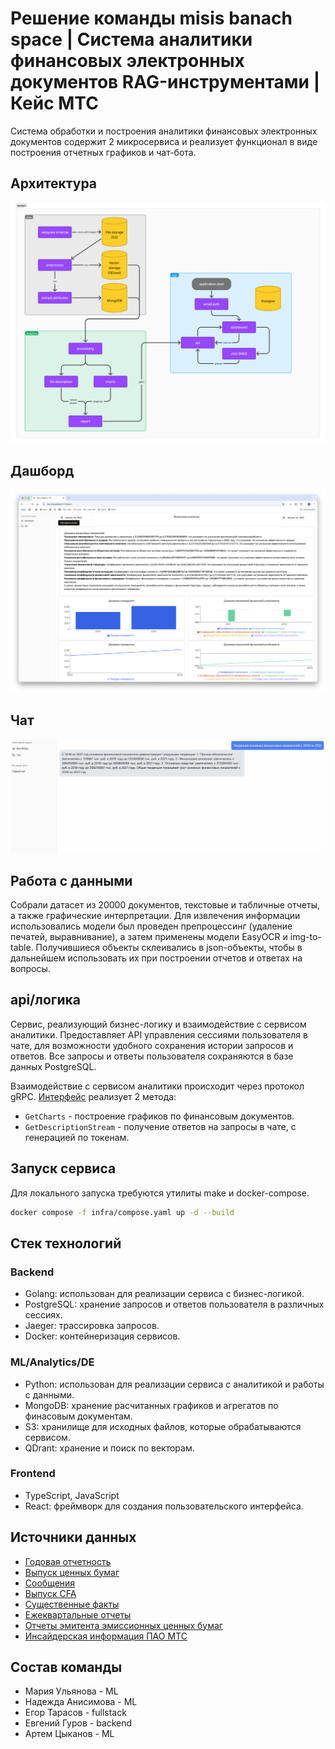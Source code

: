 # Решение команды misis banach space | Система аналитики финансовых электронных документов RAG-инструментами | Кейс МТС

Система обработки и построения аналитики финансовых электронных документов содержит 2 микросервиса и реализует функционал в виде построения отчетных графиков и чат-бота.

## Архитектура

![Архитектура](./images/architecture.png)

## Дашборд

![Дашборд](./images/dashboard.png)

## Чат

![Чат](./images/chat.png)

## Работа с данными

Собрали датасет из 20000 документов, текстовые и табличные отчеты, а также графические интерпретации.
Для извлечения информации использовались модели был проведен препроцессинг (удаление печатей, выравнивание), а затем применены модели EasyOCR и img-to-table.
Получившиеся объекты склеивались в json-объекты, чтобы в дальнейшем использовать их при построении отчетов и ответах на вопросы.

## api/логика

Сервис, реализующий бизнес-логику и взаимодействие с сервисом аналитики.
Предоставляет API управления сессиями пользователя в чате, для возможности удобного сохранения истории запросов и ответов.
Все запросы и ответы пользователя сохраняются в базе данных PostgreSQL.

Взаимодействие с сервисом аналитики происходит через протокол gRPC.
[Интерфейс](./proto/analytics/analytics.proto) реализует 2 метода:

- `GetCharts` - построение графиков по финансовым документов.
- `GetDescriptionStream` - получение ответов на запросы в чате, с генерацией по токенам.

## Запуск сервиса

Для локального запуска требуются утилиты make и docker-compose.

```bash
docker compose -f infra/compose.yaml up -d --build  
```

## Стек технологий

### Backend

- Golang: использован для реализации сервиса с бизнес-логикой.
- PostgreSQL: хранение запросов и ответов пользователя в различных сессиях.
- Jaeger: трассировка запросов.
- Docker: контейнеризация сервисов.

### ML/Analytics/DE

- Python: использован для реализации сервиса с аналитикой и работы с данными.
- MongoDB: хранение расчитанных графиков и агрегатов по финасовым документам.
- S3: хранилище для исходных файлов, которые обрабатываются сервисом.
- QDrant: хранение и поиск по векторам.

### Frontend

- TypeScript, JavaScript
- React: фреймворк для создания пользовательского интерфейса.

## Источники данных

- [Годовая отчетность](https://moskva.mts.ru/about/investoram-i-akcioneram/korporativnoe-upravlenie/raskritie-informacii/godovaya-otchetnost)
- [Выпуск ценных бумаг](https://moskva.mts.ru/about/investoram-i-akcioneram/korporativnoe-upravlenie/raskritie-informacii/vipusk-cennih-bumag)
- [Сообщения](https://moskva.mts.ru/about/investoram-i-akcioneram/korporativnoe-upravlenie/raskritie-informacii/soobshheniya)
- [Выпуск CFA](https://moskva.mts.ru/about/investoram-i-akcioneram/korporativnoe-upravlenie/raskritie-informacii/vypusk-cfa)
- [Существенные факты](https://moskva.mts.ru/about/investoram-i-akcioneram/korporativnoe-upravlenie/raskritie-informacii/sushhestvennie-fakti)
- [Ежеквартальные отчеты](https://moskva.mts.ru/about/investoram-i-akcioneram/korporativnoe-upravlenie/raskritie-informacii/ezhekvartalnie-otcheti)
- [Отчеты эмитента эмиссионных ценных бумаг](https://moskva.mts.ru/about/investoram-i-akcioneram/korporativnoe-upravlenie/raskritie-informacii/otchety-emitenta-emissionnyh-cennyh-bumag)
- [Инсайдерская информация ПАО МТС](https://moskva.mts.ru/about/investoram-i-akcioneram/korporativnoe-upravlenie/raskritie-informacii/insajderskaya-informacii-pao-mts)

## Состав команды

- Мария Ульянова - ML
- Надежда Анисимова - ML
- Егор Тарасов - fullstack
- Евгений Гуров - backend
- Артем Цыканов - ML

